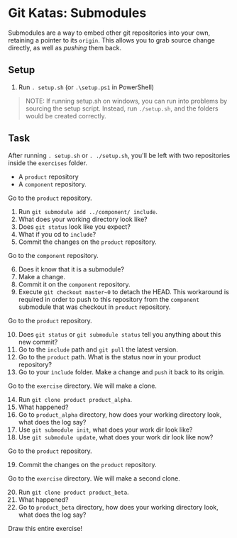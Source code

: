 # Git Katas: Submodules

Submodules are a way to embed other git repositories into your own, retaining a pointer to its `origin`.
This allows you to grab source change directly, as well as _pushing_ them back.

## Setup

1. Run `. setup.sh` (or `.\setup.ps1` in PowerShell)

> NOTE: If running setup.sh on windows, you can run into problems by sourcing the setup script. Instead, run `./setup.sh`, and the folders would be created correctly.

## Task

After running `. setup.sh` or `. ./setup.sh`, you'll be left with two repositories inside the `exercises` folder.

* A `product` repository
* A `component` repository.

Go to the `product` repository.

1. Run `git submodule add ../component/ include`.
2. What does your working directory look like?
3. Does `git status` look like you expect?
4. What if you cd to `include`?
5. Commit the changes on the `product` repository.

Go to the `component` repository.

6. Does it know that it is a submodule?
7. Make a change.
8. Commit it on the `component` repository.
9. Execute `git checkout master~0` to detach the HEAD.  This workaround is required in order to push to this repository from the `component` submodule that was checkout in `product` repository.

Go to the `product` repository.

10. Does `git status` or `git submodule status` tell you anything about this new commit?
11. Go to the `include` path and `git pull` the latest version.
12. Go to the `product` path. What is the status now in your product repository?
13. Go to your `include` folder. Make a change and `push` it back to its origin.

Go to the `exercise` directory. We will make a clone.

14. Run `git clone product product_alpha`.
15. What happened?
16. Go to `product_alpha` directory, how does your working directory look, what does the log say?
17. Use `git submodule init`, what does your work dir look like?
18. Use `git submodule update`, what does your work dir look like now?

Go to the `product` repository.

19. Commit the changes on the `product` repository.

Go to the `exercise` directory. We will make a second clone.

20. Run `git clone product product_beta`.
21. What happened?
22. Go to `product_beta` directory, how does your working directory look, what does the log say?

Draw this entire exercise!
